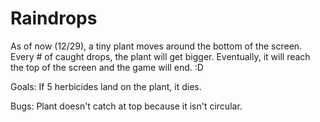 Raindrops
=========


As of now (12/29), a tiny plant moves around the bottom of the screen. Every # of caught drops, the plant will get bigger. Eventually, it will reach the top of the screen and the game will end. :D

Goals: If 5 herbicides land on the plant, it dies.

Bugs: Plant doesn't catch at top because it isn't circular.
